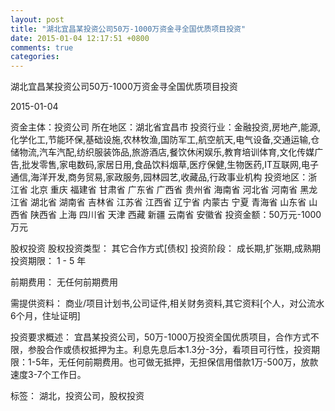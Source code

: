 ```yaml
---
layout: post
title: "湖北宜昌某投资公司50万-1000万资金寻全国优质项目投资"
date: 2015-01-04 12:17:51 +0800
comments: true
categories: 
---
```

湖北宜昌某投资公司50万-1000万资金寻全国优质项目投资



2015-01-04

资金主体：投资公司
所在地区：湖北省宜昌市
投资行业：金融投资,房地产,能源,化学化工,节能环保,基础设施,农林牧渔,国防军工,航空航天,电气设备,交通运输,仓储物流,汽车汽配,纺织服装饰品,旅游酒店,餐饮休闲娱乐,教育培训体育,文化传媒广告,批发零售,家电数码,家居日用,食品饮料烟草,医疗保健,生物医药,IT互联网,电子通信,海洋开发,商务贸易,家政服务,园林园艺,收藏品,行政事业机构
投资地区：浙江省 北京 重庆 福建省 甘肃省 广东省 广西省 贵州省 海南省 河北省 河南省 黑龙江省 湖北省 湖南省 吉林省 江苏省 江西省 辽宁省 内蒙古 宁夏 青海省 山东省 山西省 陕西省 上海 四川省 天津 西藏 新疆 云南省 安徽省
投资金额：50万元-1000万元

股权投资
股权投资类型：
                            其它合作方式[债权] 
                                                                                投资阶段：
                            成长期,扩张期,成熟期 
                                                                                                                                        投资期限：
                            1 - 5 年

前期费用：
无任何前期费用

需提供资料：
商业/项目计划书,公司证件,相关财务资料,其它资料[个人，对公流水6个月，住址证明]

投资要求概述：
宜昌某投资公司，50万-1000万投资全国优质项目，合作方式不限，参股合作或债权抵押为主。利息先息后本1.3分-3分，看项目可行性，投资期限：1-5年，无任何前期费用。也可做无抵押，无担保信用借款1万-500万，放款速度3-7个工作日。

标签：
湖北，投资公司，股权投资

